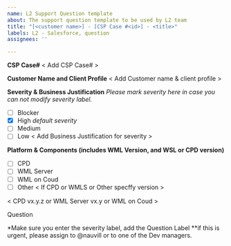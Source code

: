 ```yaml
---
name: L2 Support Question template
about: The support question template to be used by L2 team
title: "[<customer name>] - [CSP Case #<id>] - <title>"
labels: L2 - Salesforce, question
assignees: ''

---
```


**CSP Case#**
< Add CSP Case# >

**Customer Name and Client Profile**
< Add Customer name & client profile >

**Severity & Business Justification**
_Please mark severity here in case you can not modify severity label._
- [ ] Blocker
- [x] High _default severity_
- [ ] Medium
- [ ] Low
< Add Business Justification for severity >

**Platform & Components (includes WML Version,  and WSL or CPD version)**
- [ ] CPD
- [ ] WML Server
- [ ] WML on Coud
- [ ] Other
< If CPD or WMLS or Other specffy version >

< CPD vx.y.z or WML Server vx.y or WML on Coud >


Question

*Make sure you enter the severity label, add the Question Label
**if this is urgent, please assign to @nauvill or to one of the Dev managers.
